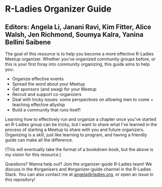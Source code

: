 # R-Ladies Organizer Guide

## Editors: Angela Li, Janani Ravi, Kim Fitter, Alice Walsh, Jen Richmond, Soumya Kalra, Yanina Bellini Saibene

The goal of this resource is to help you become a more effective R-Ladies Meetup organizer. Whether you've organized community groups before, or this is your first foray into community organizing, this guide aims to help you:

- Organize effective events
- Spread the word about your Meetup
- Get sponsors (and swag) for your Meetup
- Recruit and support co-organizers
- Deal with tricky issues: some perspectives on allowing men to come + teaching effective allyship
- Build a community that runs itself!

Learning how to effectively run and organize a chapter once you've started an R-Ladies group can be tricky, but I want to share what I've learned in the process of starting a Meetup to share with you and future organizers. Organizing is a skill, just like learning to program, and having a friendly guide can make all the difference.

(This will eventually take the format of a bookdown book, but the above is my vision for this resource.)

Questions? Wanna help out? Join the organizer-guide R-Ladies team! We discuss in the #organisers and #organizer-guide channel in the R-Ladies Slack. You can also contact me at angela@rladies.org, or open an issue in this repository!

